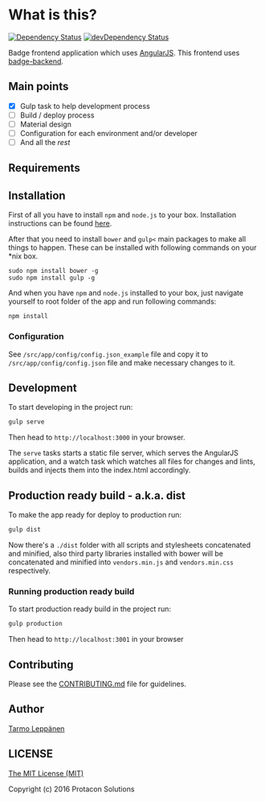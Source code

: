 # What is this?
[![Dependency Status](https://david-dm.org/ProtaconSolutions/badge-frontend.svg)](https://david-dm.org/ProtaconSolutions/badge-frontend)
[![devDependency Status](https://david-dm.org/ProtaconSolutions/badge-frontend/dev-status.svg)](https://david-dm.org/ProtaconSolutions/badge-frontend#info=devDependencies)

Badge frontend application which uses [AngularJS](https://angularjs.org/). 
This frontend uses [badge-backend](https://github.com/ProtaconSolutions/badge-backend).

## Main points
- [x] Gulp task to help development process
- [ ] Build / deploy process
- [ ] Material design
- [ ] Configuration for each environment and/or developer
- [ ] And all the _rest_

## Requirements

## Installation
First of all you have to install ```npm``` and ```node.js``` to your box. Installation instructions can
be found [here](https://github.com/joyent/node/wiki/Installing-Node.js-via-package-manager).

After that you need to install ```bower``` and ```gulp<``` main packages to make all  things to happen. 
These can be installed with following commands on your *nix box. 
```
sudo npm install bower -g
sudo npm install gulp -g
```

And when you have ```npm``` and ```node.js``` installed to your box, just navigate yourself to root folder
of the app and run following commands:

```
npm install
```

### Configuration
See ```/src/app/config/config.json_example``` file and copy it to ```/src/app/config/config.json``` file and make
necessary changes to it. 

## Development

To start developing in the project run:

```bash
gulp serve
```

Then head to `http://localhost:3000` in your browser.

The `serve` tasks starts a static file server, which serves the AngularJS application, and a watch task which watches 
all files for changes and lints, builds and injects them into the index.html accordingly.

## Production ready build - a.k.a. dist

To make the app ready for deploy to production run:

```bash
gulp dist
```

Now there's a `./dist` folder with all scripts and stylesheets concatenated and minified, also third party libraries 
installed with bower will be concatenated and minified into `vendors.min.js` and `vendors.min.css` respectively.

### Running production ready build

To start production ready build in the project run:

```bash
gulp production
```

Then head to `http://localhost:3001` in your browser

## Contributing
Please see the [CONTRIBUTING.md](CONTRIBUTING.md) file for guidelines.

## Author
[Tarmo Leppänen](https://github.com/tarlepp)

## LICENSE

[The MIT License (MIT)](LICENSE)

Copyright (c) 2016 Protacon Solutions